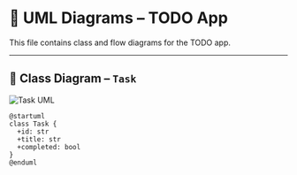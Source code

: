 # 📐 UML Diagrams – TODO App

This file contains class and flow diagrams for the TODO app.

---

## 🧩 Class Diagram – `Task`

![Task UML](https://www.plantuml.com/plantuml/png/SoWkIImgAStDuKhEIImkLWX9BCvMgEPIKD3EJB5IA2uf0Z5BCajoKk6yvFpSWfpKabIWV59-VWvNBPT3QbuAq0W0)

```plantuml
@startuml
class Task {
  +id: str
  +title: str
  +completed: bool
}
@enduml

